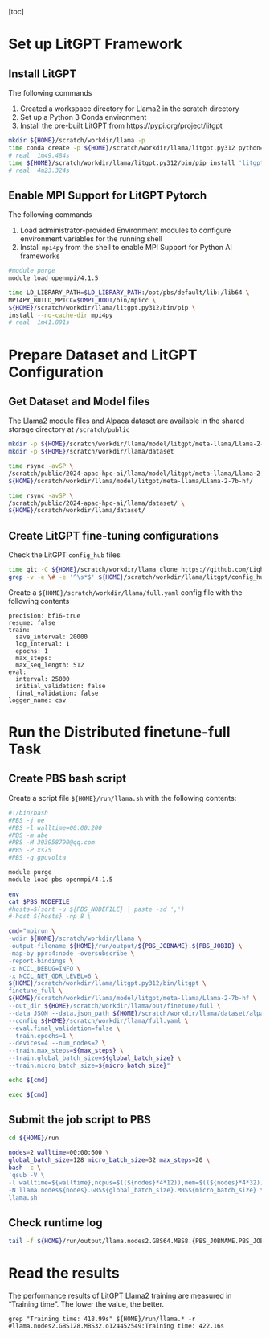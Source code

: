 [toc]

# Set up LitGPT Framework

## Install LitGPT

The following commands

1. Created a workspace directory for Llama2 in the scratch directory
2. Set up a Python 3 Conda environment
3. Install the pre-built LitGPT from https://pypi.org/project/litgpt 

```bash
mkdir ${HOME}/scratch/workdir/llama -p
time conda create -p ${HOME}/scratch/workdir/llama/litgpt.py312 python=3.12 -y
# real	1m49.484s
time ${HOME}/scratch/workdir/llama/litgpt.py312/bin/pip install 'litgpt[all]'==0.4.12
# real	4m23.324s
```

## Enable MPI Support for LitGPT Pytorch

The following commands

1. Load administrator-provided Environment modules to configure environment variables for the running shell
2. Install `mpi4py` from the shell to enable MPI Support for Python AI frameworks

```bash
#module purge
module load openmpi/4.1.5

time LD_LIBRARY_PATH=$LD_LIBRARY_PATH:/opt/pbs/default/lib:/lib64 \
MPI4PY_BUILD_MPICC=$OMPI_ROOT/bin/mpicc \
${HOME}/scratch/workdir/llama/litgpt.py312/bin/pip \
install --no-cache-dir mpi4py
# real	1m41.891s
```

# Prepare Dataset and LitGPT Configuration

## Get Dataset and Model files

The Llama2 module files and Alpaca dataset are available in the shared storage directory at `/scratch/public`

```bash
mkdir -p ${HOME}/scratch/workdir/llama/model/litgpt/meta-llama/Llama-2-7b-hf
mkdir -p ${HOME}/scratch/workdir/llama/dataset

time rsync -avSP \
/scratch/public/2024-apac-hpc-ai/llama/model/litgpt/meta-llama/Llama-2-7b-hf/ \
${HOME}/scratch/workdir/llama/model/litgpt/meta-llama/Llama-2-7b-hf/

time rsync -avSP \
/scratch/public/2024-apac-hpc-ai/llama/dataset/ \
${HOME}/scratch/workdir/llama/dataset/
```

## Create LitGPT fine-tuning configurations

Check the LitGPT `config_hub` files

```bash
time git -C ${HOME}/scratch/workdir/llama clone https://github.com/Lightning-AI/litgpt
grep -v -e \# -e '^\s*$' ${HOME}/scratch/workdir/llama/litgpt/config_hub/finetune/llama-2-7b/full.yaml
```

Create a `${HOME}/scratch/workdir/llama/full.yaml` config file with the following contents

```
precision: bf16-true
resume: false
train:
  save_interval: 20000
  log_interval: 1
  epochs: 1
  max_steps:
  max_seq_length: 512
eval:
  interval: 25000
  initial_validation: false
  final_validation: false
logger_name: csv
```

# Run the Distributed finetune-full Task

## Create PBS bash script

Create a script file `${HOME}/run/llama.sh` with the following contents:

```bash
#!/bin/bash
#PBS -j oe
#PBS -l walltime=00:00:200
#PBS -m abe
#PBS -M 393958790@qq.com
#PBS -P xs75
#PBS -q gpuvolta

module purge
module load pbs openmpi/4.1.5

env
cat $PBS_NODEFILE
#hosts=$(sort -u ${PBS_NODEFILE} | paste -sd ',')
#-host ${hosts} -np 8 \

cmd="mpirun \
-wdir ${HOME}/scratch/workdir/llama \
-output-filename ${HOME}/run/output/${PBS_JOBNAME}.${PBS_JOBID} \
-map-by ppr:4:node -oversubscribe \
-report-bindings \
-x NCCL_DEBUG=INFO \
-x NCCL_NET_GDR_LEVEL=6 \
${HOME}/scratch/workdir/llama/litgpt.py312/bin/litgpt \
finetune_full \
${HOME}/scratch/workdir/llama/model/litgpt/meta-llama/Llama-2-7b-hf \
--out_dir ${HOME}/scratch/workdir/llama/out/finetune/full \
--data JSON --data.json_path ${HOME}/scratch/workdir/llama/dataset/alpaca1024 \
--config ${HOME}/scratch/workdir/llama/full.yaml \
--eval.final_validation=false \
--train.epochs=1 \
--devices=4 --num_nodes=2 \
--train.max_steps=${max_steps} \
--train.global_batch_size=${global_batch_size} \
--train.micro_batch_size=${micro_batch_size}"

echo ${cmd}

exec ${cmd}
```

## Submit the job script to PBS

```bash
cd ${HOME}/run

nodes=2 walltime=00:00:600 \
global_batch_size=128 micro_batch_size=32 max_steps=20 \
bash -c \
'qsub -V \
-l walltime=${walltime},ncpus=$((${nodes}*4*12)),mem=$((${nodes}*4*32))gb,ngpus=$((${nodes}*4)) \
-N llama.nodes${nodes}.GBS${global_batch_size}.MBS${micro_batch_size} \
llama.sh'
```

## Check runtime log

```bash
tail -f ${HOME}/run/output/llama.nodes2.GBS64.MBS8.{PBS_JOBNAME.PBS_JOBID}.gadi-pbs/1/rank.*/std*
```

# Read the results

The performance results of LitGPT Llama2 training are measured in “Training time”. The lower the value, the better.

```
grep "Training time: 418.99s" ${HOME}/run/llama.* -r
#llama.nodes2.GBS128.MBS32.o124452549:Training time: 422.16s
```


